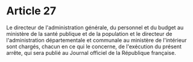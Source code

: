 # Article 27

Le directeur de l'administration générale, du personnel et du budget au ministère de la santé publique et de la population et le directeur de l'administration départementale et communale au ministère de l'intérieur sont chargés, chacun en ce qui le concerne, de l'exécution du présent arrête, qui sera publié au Journal officiel de la République française.
